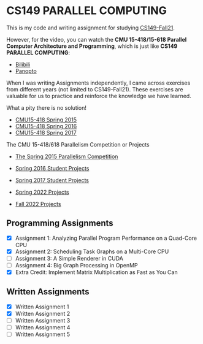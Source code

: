 # CS149 PARALLEL COMPUTING

This is my code and writing assignment for studying [CS149-Fall21](https://gfxcourses.stanford.edu/cs149/fall21/lecture/).

However, for the video, you can watch the **CMU 15-418/15-618 Parallel Computer Architecture and Programming**, which is just
like **CS149 PARALLEL COMPUTING**:

+ [Bilibili](https://www.bilibili.com/video/BV16k4y1z7z9)
+ [Panopto](https://scs.hosted.panopto.com/Panopto/Pages/Sessions/List.aspx#folderID=%22f62c2297-de88-4e63-aff2-06641fa25e98%22)

When I was writing Assignments independently, I came across exercises from different years (not limited to CS149-Fall21). These exercises are valuable for us to practice and reinforce the knowledge we have learned.

What a pity there is no solution!

- [CMU15-418 Spring 2015](http://15418.courses.cs.cmu.edu/spring2015/exercises)
- [CMU15-418 Spring 2016](http://15418.courses.cs.cmu.edu/spring2016/exercises)
- [CMU15-418 Spring 2017](http://15418.courses.cs.cmu.edu/spring2017/exercises)

The CMU 15-418/618 Parallelism Competition or Projects

- [The Spring 2015 Parallelism Competition](http://15418.courses.cs.cmu.edu/spring2015/competition)
- [Spring 2016 Student Projects](http://15418.courses.cs.cmu.edu/spring2016/projects)
- [Spring 2017 Student Projects](http://15418.courses.cs.cmu.edu/spring2017/projects)

- [Spring 2022 Projects](https://www.cs.cmu.edu/afs/cs/academic/class/15418-s22/www/projects.html)
- [Fall 2022 Projects](https://www.cs.cmu.edu/afs/cs/academic/class/15418-s23/www/projects.html)

## Programming Assignments

- [x] Assignment 1: Analyzing Parallel Program Performance on a Quad-Core CPU
- [x] Assignment 2: Scheduling Task Graphs on a Multi-Core CPU
- [ ] Assignment 3: A Simple Renderer in CUDA
- [ ] Assignment 4: Big Graph Processing in OpenMP
- [x] Extra Credit: Implement Matrix Multiplication as Fast as You Can

## Written Assignments

- [x] Written Assignment 1
- [x] Written Assignment 2
- [ ] Written Assignment 3
- [ ] Written Assignment 4
- [ ] Written Assignment 5